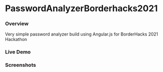 # PasswordAnalyzerBorderhacks2021

### Overview 
Very simple password analyzer build using Angular.js for BorderHacks 2021 Hackathon

### Live Demo

### Screenshots
